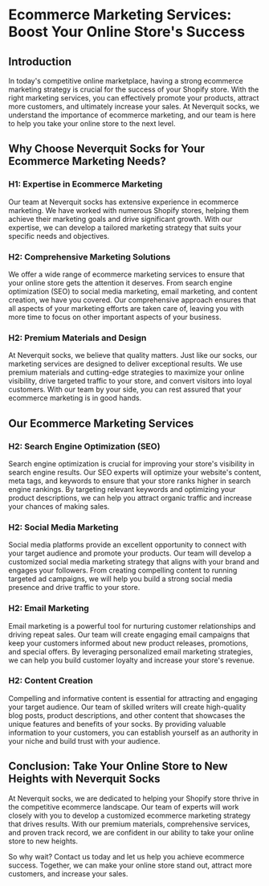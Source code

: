 # Ecommerce Marketing Services: Boost Your Online Store's Success

## Introduction

In today's competitive online marketplace, having a strong ecommerce marketing strategy is crucial for the success of your Shopify store. With the right marketing services, you can effectively promote your products, attract more customers, and ultimately increase your sales. At Neverquit socks, we understand the importance of ecommerce marketing, and our team is here to help you take your online store to the next level.

## Why Choose Neverquit Socks for Your Ecommerce Marketing Needs?

### H1: Expertise in Ecommerce Marketing

Our team at Neverquit socks has extensive experience in ecommerce marketing. We have worked with numerous Shopify stores, helping them achieve their marketing goals and drive significant growth. With our expertise, we can develop a tailored marketing strategy that suits your specific needs and objectives.

### H2: Comprehensive Marketing Solutions

We offer a wide range of ecommerce marketing services to ensure that your online store gets the attention it deserves. From search engine optimization (SEO) to social media marketing, email marketing, and content creation, we have you covered. Our comprehensive approach ensures that all aspects of your marketing efforts are taken care of, leaving you with more time to focus on other important aspects of your business.

### H2: Premium Materials and Design

At Neverquit socks, we believe that quality matters. Just like our socks, our marketing services are designed to deliver exceptional results. We use premium materials and cutting-edge strategies to maximize your online visibility, drive targeted traffic to your store, and convert visitors into loyal customers. With our team by your side, you can rest assured that your ecommerce marketing is in good hands.

## Our Ecommerce Marketing Services

### H2: Search Engine Optimization (SEO)

Search engine optimization is crucial for improving your store's visibility in search engine results. Our SEO experts will optimize your website's content, meta tags, and keywords to ensure that your store ranks higher in search engine rankings. By targeting relevant keywords and optimizing your product descriptions, we can help you attract organic traffic and increase your chances of making sales.

### H2: Social Media Marketing

Social media platforms provide an excellent opportunity to connect with your target audience and promote your products. Our team will develop a customized social media marketing strategy that aligns with your brand and engages your followers. From creating compelling content to running targeted ad campaigns, we will help you build a strong social media presence and drive traffic to your store.

### H2: Email Marketing

Email marketing is a powerful tool for nurturing customer relationships and driving repeat sales. Our team will create engaging email campaigns that keep your customers informed about new product releases, promotions, and special offers. By leveraging personalized email marketing strategies, we can help you build customer loyalty and increase your store's revenue.

### H2: Content Creation

Compelling and informative content is essential for attracting and engaging your target audience. Our team of skilled writers will create high-quality blog posts, product descriptions, and other content that showcases the unique features and benefits of your socks. By providing valuable information to your customers, you can establish yourself as an authority in your niche and build trust with your audience.

## Conclusion: Take Your Online Store to New Heights with Neverquit Socks

At Neverquit socks, we are dedicated to helping your Shopify store thrive in the competitive ecommerce landscape. Our team of experts will work closely with you to develop a customized ecommerce marketing strategy that drives results. With our premium materials, comprehensive services, and proven track record, we are confident in our ability to take your online store to new heights.

So why wait? Contact us today and let us help you achieve ecommerce success. Together, we can make your online store stand out, attract more customers, and increase your sales.